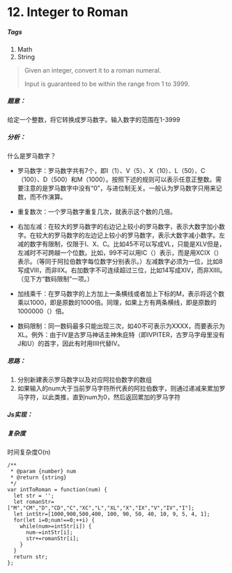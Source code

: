 # 12. Integer to Roman

##### Tags

1. Math
2. String

> Given an integer, convert it to a roman numeral.
>
>Input is guaranteed to be within the range from 1 to 3999.

##### 题意：
给定一个整数，将它转换成罗马数字。输入数字的范围在1-3999

##### 分析：
什么是罗马数字？
- 罗马数字：罗马数字共有7个，即I（1）、V（5）、X（10）、L（50）、C（100）、D（500）和M（1000）。按照下述的规则可以表示任意正整数。需要注意的是罗马数字中没有“0”，与进位制无关。一般认为罗马数字只用来记数，而不作演算。

- 重复数次：一个罗马数字重复几次，就表示这个数的几倍。

- 右加左减：在较大的罗马数字的右边记上较小的罗马数字，表示大数字加小数字。在较大的罗马数字的左边记上较小的罗马数字，表示大数字减小数字。左减的数字有限制，仅限于I、X、C。比如45不可以写成VL，只能是XLV但是，左减时不可跨越一个位数。比如，99不可以用IC（）表示，而是用XCIX（）表示。（等同于阿拉伯数字每位数字分别表示。）左减数字必须为一位，比如8写成VIII，而非IIX。右加数字不可连续超过三位，比如14写成XIV，而非XIIII。（见下方“数码限制”一项。）

- 加线乘千：在罗马数字的上方加上一条横线或者加上下标的Ⅿ，表示将这个数乘以1000，即是原数的1000倍。同理，如果上方有两条横线，即是原数的1000000（）倍。

- 数码限制：同一数码最多只能出现三次，如40不可表示为XXXX，而要表示为XL。例外：由于IV是古罗马神话主神朱庇特（即IVPITER，古罗马字母里没有J和U）的首字，因此有时用IIII代替IV。

##### 思路：
1. 分别新建表示罗马数字以及对应阿拉伯数字的数组
2. 如果输入的num大于当前罗马字符所代表的阿拉伯数字，则通过递减来累加罗马字符，以此类推，直到num为0，然后返回累加的罗马字符

##### Js实现：
##### 复杂度
时间复杂度O(n)
```
/**
 * @param {number} num
 * @return {string}
 */
var intToRoman = function(num) {
  let str = '';
  let romanStr=["M","CM","D","CD","C","XC","L","XL","X","IX","V","IV","I"];
  let intStr=[1000,900,500,400, 100, 90, 50, 40, 10, 9, 5, 4, 1];
  for(let i=0;num!==0;++i) {
    while(num>=intStr[i]) {
      num-=intStr[i];
      str+=romanStr[i];
    }
  }
  return str;
};

```

